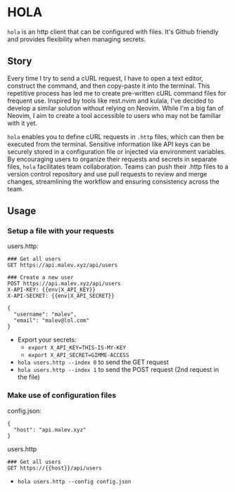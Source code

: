 # HOLA

`hola` is an http client that can be configured with files. It's Github friendly and provides flexibility when managing secrets.

## Story

Every time I try to send a cURL request, I have to open a text editor, construct the command, and then copy-paste it into the terminal. This repetitive process has led me to create pre-written cURL command files for frequent use. Inspired by tools like rest.nvim and kulala, I've decided to develop a similar solution without relying on Neovim. While I'm a big fan of Neovim, I aim to create a tool accessible to users who may not be familiar with it yet.

`hola` enables you to define cURL requests in `.http` files, which can then be executed from the terminal. Sensitive information like API keys can be securely stored in a configuration file or injected via environment variables. By encouraging users to organize their requests and secrets in separate files, `hola` facilitates team collaboration. Teams can push their .http files to a version control repository and use pull requests to review and merge changes, streamlining the workflow and ensuring consistency across the team.

## Usage

### Setup a file with your requests

users.http:
```
### Get all users
GET https://api.malev.xyz/api/users

### Create a new user
POST https://api.malev.xyz/api/users
X-API-KEY: {{env|X_API_KEY}}
X-API-SECRET: {{env|X_API_SECRET}}

{
  "username": "malev",
  "email": "malev@lol.com"
}
```

* Export your secrets:
  * `export X_API_KEY=THIS-IS-MY-KEY`
  * `export X_API_SECRET=GIMME-ACCESS`
* `hola users.http --index 0` to send the GET request
* `hola users.http --index 1` to send the POST request (2nd request in the file)

### Make use of configuration files

config.json:
```
{
  "host": "api.malev.xyz"
}
```

users.http
```
### Get all users
GET https://{{host}}/api/users
```

* `hola users.http --config config.json`


